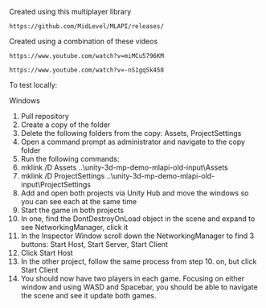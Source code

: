 Created using this multiplayer library

    https://github.com/MidLevel/MLAPI/releases/

Created using a combination of these videos

    https://www.youtube.com/watch?v=miMCu5796KM

    https://www.youtube.com/watch?v=-nS1gqSk458

To test locally:

Windows

1. Pull repository
2. Create a copy of the folder
3. Delete the following folders from the copy: Assets, ProjectSettings
4. Open a command prompt as administrator and navigate to the copy folder
5. Run the following commands:
6. mklink /D Assets ..\unity-3d-mp-demo-mlapi-old-input\Assets
7. mklink /D ProjectSettings ..\unity-3d-mp-demo-mlapi-old-input\ProjectSettings
8. Add and open both projects via Unity Hub and move the windows so you can see each at the same time
9. Start the game in both projects
10. In one, find the DontDestroyOnLoad object in the scene and expand to see NetworkingManager, click it
11. In the Inspector Window scroll down the NetworkingManager to find 3 buttons: Start Host, Start Server, Start Client
12. Click Start Host
13. In the other project, follow the same process from step 10. on, but click Start Client
14. You should now have two players in each game. Focusing on either window and using WASD and Spacebar, you should be able to navigate the scene and see it update both games.
